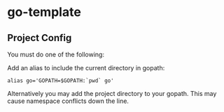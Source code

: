 go-template
===========

Project Config
--------------

You must do one of the following:

Add an alias to include the current directory in gopath:
```
alias go='GOPATH=$GOPATH:`pwd` go'
```


Alternatively you may add the project directory to your gopath.  This may cause namespace conflicts down the line.

